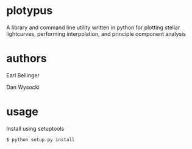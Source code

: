 plotypus
========

A library and command line utility written in python for plotting stellar
lightcurves, performing interpolation, and principle component analysis

authors
=======

Earl Bellinger

Dan Wysocki

usage
=====

Install using setuptools
```bash
$ python setup.py install
```
